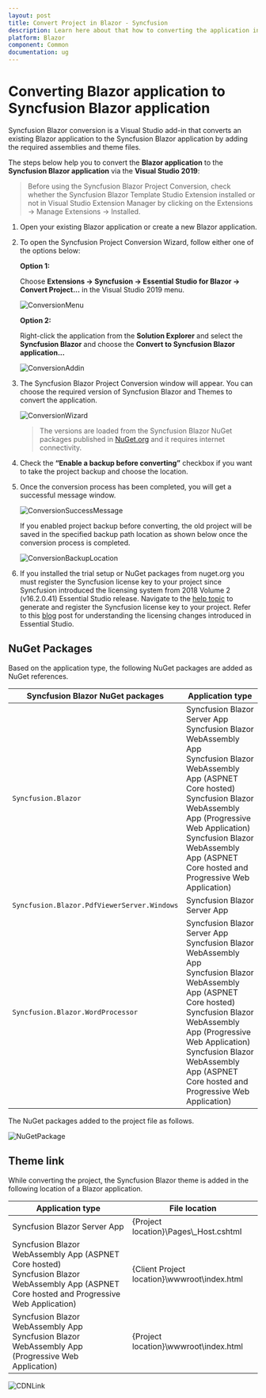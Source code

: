 ```yaml
---
layout: post
title: Convert Project in Blazor - Syncfusion
description: Learn here about that how to converting the application in the Essential Syncfusion Blazor Components.
platform: Blazor
component: Common
documentation: ug
---
```


# Converting Blazor application to Syncfusion Blazor application

Syncfusion Blazor conversion is a Visual Studio add-in that converts an existing Blazor application to the Syncfusion Blazor application by adding the required assemblies and theme files.

The steps below help you to convert the **Blazor application** to the **Syncfusion Blazor application** via the **Visual Studio 2019**:

> Before using the Syncfusion Blazor Project Conversion, check whether the Syncfusion Blazor Template Studio Extension installed or not in Visual Studio Extension Manager by clicking on the Extensions -> Manage Extensions -> Installed.

1. Open your existing Blazor application or create a new Blazor application.

2. To open the Syncfusion Project Conversion Wizard, follow either one of the options below:

    **Option 1:**

    Choose **Extensions -> Syncfusion -> Essential Studio for Blazor -> Convert Project...** in the Visual Studio 2019 menu.

    ![ConversionMenu](../images/ConversionMenu.png)

    **Option 2:**

    Right-click the application from the **Solution Explorer** and select the **Syncfusion Blazor** and choose the **Convert to Syncfusion Blazor application...**

    ![ConversionAddin](../images/ConversionAddin.png)

3. The Syncfusion Blazor Project Conversion window will appear. You can choose the required version of Syncfusion Blazor and Themes to convert the application.

    ![ConversionWizard](../images/Conversion.png)

    > The versions are loaded from the Syncfusion Blazor NuGet packages published in [NuGet.org](https://www.nuget.org/packages?q=Tags%3A%22blazor%22syncfusion) and it requires internet connectivity.

4. Check the **“Enable a backup before converting”** checkbox if you want to take the project backup and choose the location.

5. Once the conversion process has been completed, you will get a successful message window.

    ![ConversionSuccessMessage](../images/ConversionSuccess.png)

    If you enabled project backup before converting, the old project will be saved in the specified backup path location as shown below once the conversion process is completed.

    ![ConversionBackupLocation](../images/Backuplocation.png)

6. If you installed the trial setup or NuGet packages from nuget.org you must register the Syncfusion license key to your project since Syncfusion introduced the licensing system from 2018 Volume 2 (v16.2.0.41) Essential Studio release. Navigate to the [help topic](https://help.syncfusion.com/common/essential-studio/licensing/license-key#how-to-generate-syncfusion-license-key) to generate and register the Syncfusion license key to your project. Refer to this [blog](https://blog.syncfusion.com/post/Whats-New-in-2018-Volume-2-Licensing-Changes-in-the-1620x-Version-of-Essential-Studio.aspx?_ga=2.11237684.1233358434.1587355730-230058891.1567654773) post for understanding the licensing changes introduced in Essential Studio.

## NuGet Packages

Based on the application type, the following NuGet packages are added as NuGet references.

| Syncfusion Blazor NuGet packages  | Application type  |
|---|---|
| `Syncfusion.Blazor`  | Syncfusion Blazor Server App <br/> Syncfusion Blazor WebAssembly App <br/> Syncfusion Blazor WebAssembly App (ASPNET Core hosted) <br/> Syncfusion Blazor WebAssembly App (Progressive Web Application) <br/> Syncfusion Blazor WebAssembly App (ASPNET Core hosted and Progressive Web Application)|
| `Syncfusion.Blazor.PdfViewerServer.Windows`  | Syncfusion Blazor Server App  |
| `Syncfusion.Blazor.WordProcessor`  | Syncfusion Blazor Server App <br/> Syncfusion Blazor WebAssembly App <br/> Syncfusion Blazor WebAssembly App (ASPNET Core hosted) <br/> Syncfusion Blazor WebAssembly App (Progressive Web Application) <br/> Syncfusion Blazor WebAssembly App (ASPNET Core hosted and Progressive Web Application)|

The NuGet packages added to the project file as follows.

![NuGetPackage](../images/NuGetPackage.png)

## Theme link

While converting the project, the Syncfusion Blazor theme is added in the following location of a Blazor application.

| Application type  | File location  |
|---|---|
| Syncfusion Blazor Server App | {Project location}\Pages\\_Host.cshtml |
| Syncfusion Blazor WebAssembly App (ASPNET Core hosted) <br/> Syncfusion Blazor WebAssembly App (ASPNET Core hosted and Progressive Web Application) | {Client Project location}\wwwroot\index.html  |
| Syncfusion Blazor WebAssembly App <br/> Syncfusion Blazor WebAssembly App (Progressive Web Application) | {Project location}\wwwroot\index.html|

![CDNLink](../images/CDNLink.png)